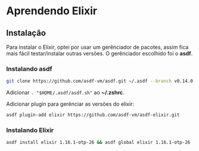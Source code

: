 # Aprendendo Elixir

## Instalação

Para instalar o Elixir, optei por usar um gerênciador de pacotes, assim fica
mais fácil testar/instalar outras versões. O gerênciador escolhido foi
o **asdf**.

### Instalando asdf

```sh
git clone https://github.com/asdf-vm/asdf.git ~/.asdf --branch v0.14.0
```

Adicionar `. "$HOME/.asdf/asdf.sh"`  ao **~/.zshrc**.


Adicionar plugin para gerênciar as versões do elixir:

```sh
asdf plugin-add elixir https://github.com/asdf-vm/asdf-elixir.git
```

### Instalando Elixir

```sh
asdf install elixir 1.16.1-otp-26 && asdf global elixir 1.16.1-otp-26
```

